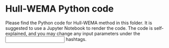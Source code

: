 # Hull-WEMA Python code

Please find the Python code for Hull-WEMA method in this folder.
It is suggested to use a Jupyter Notebook to render the code.
The code is self-explained, and you may change any input parameters under the *<INPUT>* hashtags.
